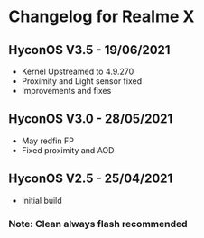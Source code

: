 # Changelog for Realme X

## HyconOS V3.5 - 19/06/2021
- Kernel Upstreamed to 4.9.270
- Proximity and Light sensor fixed
- Improvements and fixes 

## HyconOS V3.0 - 28/05/2021
- May redfin FP
- Fixed proximity and AOD

## HyconOS V2.5 - 25/04/2021
- Initial build



### Note: Clean always flash recommended
